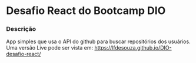 # Desafio React do Bootcamp DIO

### Descrição
App simples que usa o API do github para buscar repositórios dos usuários.
Uma versão Live pode ser vista em: https://lfdesouza.github.io/DIO-desafio-react/

